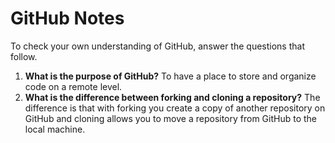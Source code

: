 # GitHub Notes

To check your own understanding of GitHub, answer the questions that follow.

1. **What is the purpose of GitHub?** To have a place to store and organize code on a remote level.
1. **What is the difference between forking and cloning a repository?** The difference is that with forking you create a copy of another repository on GitHub and cloning allows you to move a repository from GitHub to the local machine. 